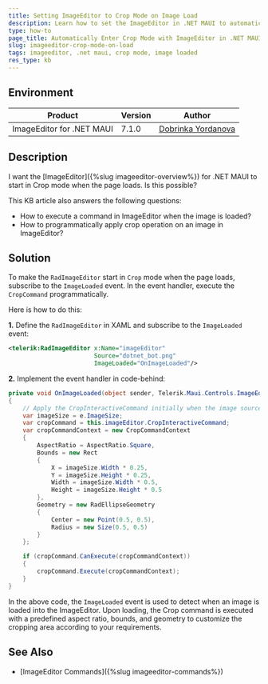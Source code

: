```yaml
---
title: Setting ImageEditor to Crop Mode on Image Load
description: Learn how to set the ImageEditor in .NET MAUI to automatically enter Crop mode when the image is loaded.
type: how-to
page_title: Automatically Enter Crop Mode with ImageEditor in .NET MAUI
slug: imageeditor-crop-mode-on-load
tags: imageeditor, .net maui, crop mode, image loaded
res_type: kb
---
```


## Environment

| Product | Version | Author |
| --- | --- | --- |
| ImageEditor for .NET MAUI | 7.1.0 | [Dobrinka Yordanova](https://www.telerik.com/blogs/author/dobrinka-yordanova) |

## Description

I want the [ImageEditor]({%slug imageeditor-overview%}) for .NET MAUI to start in Crop mode when the page loads. Is this possible?

This KB article also answers the following questions:
- How to execute a command in ImageEditor when the image is loaded?
- How to programmatically apply crop operation on an image in ImageEditor?

## Solution

To make the `RadImageEditor` start in `Crop` mode when the page loads, subscribe to the `ImageLoaded` event. In the event handler, execute the `CropCommand` programmatically.

Here is how to do this:

**1.** Define the `RadImageEditor` in XAML and subscribe to the `ImageLoaded` event:

```xml
<telerik:RadImageEditor x:Name="imageEditor" 
                        Source="dotnet_bot.png"
                        ImageLoaded="OnImageLoaded"/>
```

**2.** Implement the event handler in code-behind:

```csharp
private void OnImageLoaded(object sender, Telerik.Maui.Controls.ImageEditor.ImageLoadedEventArgs e)
{
    // Apply the CropInteractiveCommand initially when the image source gets updated
    var imageSize = e.ImageSize;
    var cropCommand = this.imageEditor.CropInteractiveCommand;
    var cropCommandContext = new CropCommandContext
    {
        AspectRatio = AspectRatio.Square,
        Bounds = new Rect
        {
            X = imageSize.Width * 0.25,
            Y = imageSize.Height * 0.25,
            Width = imageSize.Width * 0.5,
            Height = imageSize.Height * 0.5
        },
        Geometry = new RadEllipseGeometry
        {
            Center = new Point(0.5, 0.5),
            Radius = new Size(0.5, 0.5)
        }
    };

    if (cropCommand.CanExecute(cropCommandContext))
    {
        cropCommand.Execute(cropCommandContext);
    }
}
```

In the above code, the `ImageLoaded` event is used to detect when an image is loaded into the ImageEditor. Upon loading, the Crop command is executed with a predefined aspect ratio, bounds, and geometry to customize the cropping area according to your requirements.

## See Also

- [ImageEditor Commands]({%slug imageeditor-commands%})
